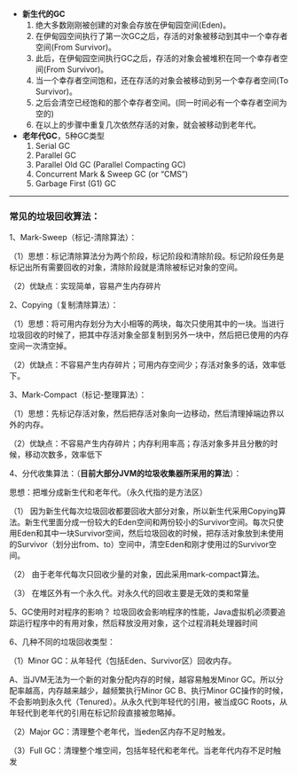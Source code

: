 - **新生代的GC**
	1. 绝大多数刚刚被创建的对象会存放在伊甸园空间(Eden)。
	2. 在伊甸园空间执行了第一次GC之后，存活的对象被移动到其中一个幸存者空间(From Survivor)。
	3. 此后，在伊甸园空间执行GC之后，存活的对象会被堆积在同一个幸存者空间(From Survivor)。
	4.  当一个幸存者空间饱和，还在存活的对象会被移动到另一个幸存者空间(To Survivor)。
	5.  之后会清空已经饱和的那个幸存者空间。(同一时间必有一个幸存者空间为空的)
	6.  在以上的步骤中重复几次依然存活的对象，就会被移动到老年代。
- **老年代GC**，5种GC类型
	1. Serial GC
	2. Parallel GC
	3. Parallel Old GC (Parallel Compacting GC)
	4. Concurrent Mark & Sweep GC  (or “CMS”)
	5. Garbage First (G1) GC

---

### 常见的垃圾回收算法：

1、Mark-Sweep（标记-清除算法）：

（1）思想：标记清除算法分为两个阶段，标记阶段和清除阶段。标记阶段任务是标记出所有需要回收的对象，清除阶段就是清除被标记对象的空间。

（2）优缺点：实现简单，容易产生内存碎片

2、Copying（复制清除算法）：

（1）思想：将可用内存划分为大小相等的两块，每次只使用其中的一块。当进行垃圾回收的时候了，把其中存活对象全部复制到另外一块中，然后把已使用的内存空间一次清空掉。

（2）优缺点：不容易产生内存碎片；可用内存空间少；存活对象多的话，效率低下。

3、Mark-Compact（标记-整理算法）：

（1）思想：先标记存活对象，然后把存活对象向一边移动，然后清理掉端边界以外的内存。

（2）优缺点：不容易产生内存碎片；内存利用率高；存活对象多并且分散的时候，移动次数多，效率低下

4、分代收集算法：（**目前大部分JVM的垃圾收集器所采用的算法**）：

思想：把堆分成新生代和老年代。（永久代指的是方法区）

（1） 因为新生代每次垃圾回收都要回收大部分对象，所以新生代采用Copying算法。新生代里面分成一份较大的Eden空间和两份较小的Survivor空间。每次只使用Eden和其中一块Survivor空间，然后垃圾回收的时候，把存活对象放到未使用的Survivor（划分出from、to）空间中，清空Eden和刚才使用过的Survivor空间。

（2） 由于老年代每次只回收少量的对象，因此采用mark-compact算法。

（3） 在堆区外有一个永久代。对永久代的回收主要是无效的类和常量

5、GC使用时对程序的影响？
垃圾回收会影响程序的性能，Java虚拟机必须要追踪运行程序中的有用对象，然后释放没用对象，这个过程消耗处理器时间

6、几种不同的垃圾回收类型：

（1）Minor GC：从年轻代（包括Eden、Survivor区）回收内存。

A、当JVM无法为一个新的对象分配内存的时候，越容易触发Minor GC。所以分配率越高，内存越来越少，越频繁执行Minor GC
B、执行Minor GC操作的时候，不会影响到永久代（Tenured）。从永久代到年轻代的引用，被当成GC Roots，从年轻代到老年代的引用在标记阶段直接被忽略掉。

（2）Major GC：清理整个老年代，当eden区内存不足时触发。

（3）Full GC：清理整个堆空间，包括年轻代和老年代。当老年代内存不足时触发